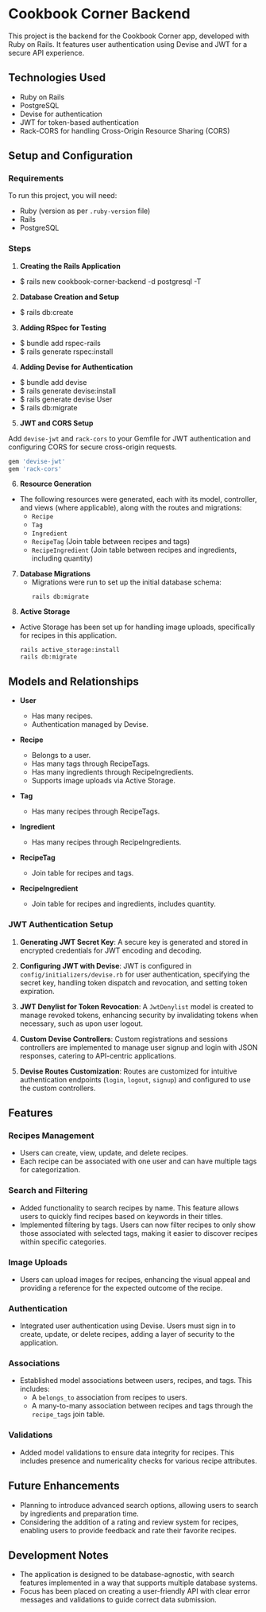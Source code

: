 # Cookbook Corner Backend

This project is the backend for the Cookbook Corner app, developed with Ruby on Rails. It features user authentication using Devise and JWT for a secure API experience.

## Technologies Used

- Ruby on Rails
- PostgreSQL
- Devise for authentication
- JWT for token-based authentication
- Rack-CORS for handling Cross-Origin Resource Sharing (CORS)

## Setup and Configuration

### Requirements

To run this project, you will need:

- Ruby (version as per `.ruby-version` file)
- Rails
- PostgreSQL

### Steps

1. **Creating the Rails Application**
 - $ rails new cookbook-corner-backend -d postgresql -T

2. **Database Creation and Setup**
  - $ rails db:create

3. **Adding RSpec for Testing**
  - $ bundle add rspec-rails
  - $ rails generate rspec:install

4. **Adding Devise for Authentication**
  - $ bundle add devise
  - $ rails generate devise:install
  - $ rails generate devise User
  - $ rails db:migrate

5. **JWT and CORS Setup**

Add `devise-jwt` and `rack-cors` to your Gemfile for JWT authentication and configuring CORS for secure cross-origin requests.

```ruby
gem 'devise-jwt'
gem 'rack-cors'
```
6. **Resource Generation**
 - The following resources were generated, each with its model, controller, and views (where applicable), along with the routes and migrations:
     - `Recipe`
     - `Tag`
     - `Ingredient`
     - `RecipeTag` (Join table between recipes and tags)
     - `RecipeIngredient` (Join table between recipes and ingredients, including quantity)

7. **Database Migrations**
   - Migrations were run to set up the initial database schema:
     ```
     rails db:migrate
     ```
7. **Active Storage**
  - Active Storage has been set up for handling image uploads, specifically for recipes in this application.
    ```
    rails active_storage:install
    rails db:migrate
    ```

## Models and Relationships

- **User**
  - Has many recipes.
  - Authentication managed by Devise.

- **Recipe**
  - Belongs to a user.
  - Has many tags through RecipeTags.
  - Has many ingredients through RecipeIngredients.
  - Supports image uploads via Active Storage.

- **Tag**
  - Has many recipes through RecipeTags.

- **Ingredient**
  - Has many recipes through RecipeIngredients.

- **RecipeTag**
  - Join table for recipes and tags.

- **RecipeIngredient**
  - Join table for recipes and ingredients, includes quantity.

### JWT Authentication Setup

1. **Generating JWT Secret Key**: A secure key is generated and stored in encrypted credentials for JWT encoding and decoding.

2. **Configuring JWT with Devise**: JWT is configured in `config/initializers/devise.rb` for user authentication, specifying the secret key, handling token dispatch and revocation, and setting token expiration.

3. **JWT Denylist for Token Revocation**: A `JwtDenylist` model is created to manage revoked tokens, enhancing security by invalidating tokens when necessary, such as upon user logout.

4. **Custom Devise Controllers**: Custom registrations and sessions controllers are implemented to manage user signup and login with JSON responses, catering to API-centric applications.

5. **Devise Routes Customization**: Routes are customized for intuitive authentication endpoints (`login`, `logout`, `signup`) and configured to use the custom controllers.

## Features

### Recipes Management
- Users can create, view, update, and delete recipes.
- Each recipe can be associated with one user and can have multiple tags for categorization.

### Search and Filtering
- Added functionality to search recipes by name. This feature allows users to quickly find recipes based on keywords in their titles.
- Implemented filtering by tags. Users can now filter recipes to only show those associated with selected tags, making it easier to discover recipes within specific categories.

### Image Uploads
- Users can upload images for recipes, enhancing the visual appeal and providing a reference for the expected outcome of the recipe.

### Authentication
- Integrated user authentication using Devise. Users must sign in to create, update, or delete recipes, adding a layer of security to the application.

### Associations
- Established model associations between users, recipes, and tags. This includes:
  - A `belongs_to` association from recipes to users.
  - A many-to-many association between recipes and tags through the `recipe_tags` join table.

### Validations
- Added model validations to ensure data integrity for recipes. This includes presence and numericality checks for various recipe attributes.

## Future Enhancements
- Planning to introduce advanced search options, allowing users to search by ingredients and preparation time.
- Considering the addition of a rating and review system for recipes, enabling users to provide feedback and rate their favorite recipes.

## Development Notes
- The application is designed to be database-agnostic, with search features implemented in a way that supports multiple database systems.
- Focus has been placed on creating a user-friendly API with clear error messages and validations to guide correct data submission.